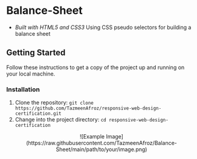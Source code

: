 # Balance-Sheet
- *Built with HTML5 and CSS3*
Using CSS pseudo selectors for building a  balance sheet

## Getting Started

Follow these instructions to get a copy of the project up and running on your local machine.


### Installation

1. Clone the repository: `git clone https://github.com/TazmeenAfroz/responsive-web-design-certification.git`
2. Change into the project directory: `cd responsive-web-design-certification`

<div align="center">
  ![Example Image](https://raw.githubusercontent.com/TazmeenAfroz/Balance-Sheet/main/path/to/your/image.png)
